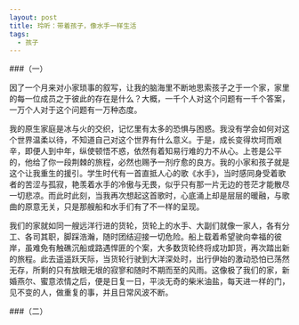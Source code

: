 ```yaml
---
layout: post
title: 玲听：带着孩子，像水手一样生活
tags:
  - 孩子
---
```


###（一）

因了一个月来对小家琐事的叙写，让我的脑海里不断地思索孩子之于一个家，家里的每一位成员之于彼此的存在是什么？大概，一千个人对这个问题有一千个答案，一万个人对于这个问题有一万种态度。

我的原生家庭是冰与火的交织，记忆里有太多的恐惧与困惑。我没有学会如何对这个世界温柔以待，不知道自己对这个世界有什么意义。于是，成长变得坎坷而艰辛，即便人到中年，纵使顿悟不惑，依然有着知易行难的力不从心。上苍是公平的，他给了你一段荆棘的旅程，必然也赐予一剂疗愈的良方。我的小家和孩子就是这个让我重生的援引。学生时代有一首直抵人心的歌《水手》，当时感同身受着歌者的苦涩与孤寂，艳羡着水手的冷傲与无畏，似乎只有那一片无边的苍茫才能散尽一切悲凉。而此时此刻，当我再次想起这首歌时，心底涌上却是层层的暖融，与歌曲的原意无关，只是那艘船和水手们有了不一样的呈现。

我们的家就如同一艘远洋行进的货轮，货轮上的水手、大副们就像一家人，各有分工、各司其职，脚踩浩瀚，随时团结迎接一切危险。船上载着希望驶向幸福的彼岸，虽难免有触礁沉船或路遇悍匪的个案，大多数货轮终将成功卸货，再次踏出新的旅程。此去遥遥跃天际，当货轮行驶到大洋深处时，出行伊始的激动恐怕已荡然无存，所剩的只有放眼无垠的寂寥和随时不期而至的风雨。这像极了我们的家，新婚燕尔、蜜意浓情之后，便是日复一日，平淡无奇的柴米油盐，每天进一样的门，见不变的人，做重复的事，并且日常风波不断。



###（二）

